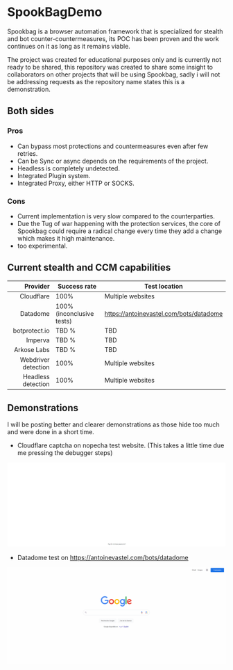 # SpookBagDemo

Spookbag is a browser automation framework that is specialized for stealth and bot counter-countermeasures,
its POC has been proven and the work continues on it as long as it remains viable.

The project was created for educational purposes only and is currently not ready to be shared, this repository was created to share some insight to collaborators on other projects that will be using Spookbag, sadly i will not be addressing  requests as the repository name states this is a demonstration.



## Both sides

### Pros 
* Can bypass most protections and countermeasures even after few retries.
* Can be Sync or async depends on the requirements of the project.
* Headless is completely undetected.
* Integrated Plugin system.
* Integrated Proxy, either HTTP or SOCKS.

### Cons
* Current implementation is very slow compared to the counterparties.
* Due the Tug of war happening with the protection services, the core of Spookbag could require a radical change every time they add a change which makes it high maintenance.
* too experimental.


## Current stealth and CCM capabilities

| Provider | Success rate | Test location|
|-----:|-----------|-------|
|Cloudflare|100%|Multiple websites|
|Datadome| 100% (inconclusive tests)| https://antoinevastel.com/bots/datadome|
|botprotect.io| TBD %|  TBD|
|Imperva| TBD %| TBD|
|Arkose Labs| TBD %| TBD|
|Webdriver detection| 100%| Multiple websites|
|Headless detection| 100% | Multiple websites|




## Demonstrations
I will be posting better and clearer demonstrations as those hide too much and were done in a short time.



* Cloudflare captcha on nopecha test website. (This takes a little time due me pressing the debugger steps)

![CF](https://github.com/Redrrx/SpookBagDemo/blob/main/spookbagdemo.gif?raw=true)


* Datadome test on https://antoinevastel.com/bots/datadome

![Datadome](https://github.com/Redrrx/SpookBagDemo/blob/main/spookbagdemo_datadome.gif?raw=true])

